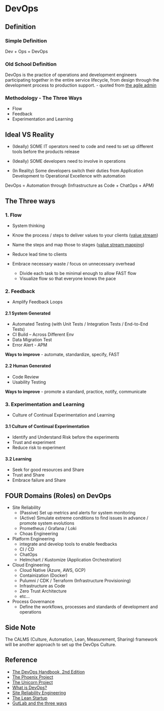 # DevOps

## Definition

### Simple Definition

Dev + Ops = DevOps

### Old School Definition

DevOps is the practice of operations and development engineers participating together in the entire service lifecycle, from design through the development process to production support. - quoted from [the agile admin](https://theagileadmin.com/what-is-devops)

### Methodology - The Three Ways

- Flow
- Feedback
- Experimentation and Learning

## Ideal VS Reality

- (Ideally) SOME IT operators need to code and need to set up different tools before the products release
- (Ideally) SOME developers need to involve in operations

- (In Reality) Some developers switch their duties from Application Development to Operational Excellence with automation​

DevOps = Automation through (Infrastructure as Code + ChatOps + APM)

## The Three ways

### 1. Flow

- System thinking

- Know the process / steps to deliver values to your clients ([value stream](https://en.wikipedia.org/wiki/Value_stream))
- Name the steps and map those to stages ([value stream mapping](https://en.wikipedia.org/wiki/Value-stream_mapping))
- Reduce lead time to clients
- Embrace necessary waste / focus on unnecessary overhead 
  * Divide each task to be minimal enough to allow FAST flow
  * Visualize flow so that everyone knows the pace

### 2. Feedback

- Amplify Feedback Loops

#### 2.1 System Generated

- Automated Testing (with Unit Tests / Integration Tests / End-to-End Tests)
- CI Build – Across Different Env
- Data Migration Test
- Error Alert - APM

**Ways to improve** - automate, standardize, specify, FAST

#### 2.2 Human Generated
- Code Review
- Usability Testing

**Ways to improve** - promote a standard, practice, notify, communicate

### 3. Experimentation and Learning

- Culture of Continual Experimentation and Learning

#### 3.1 Culture of Continual Experimentation
- Identify and Understand Risk before the experiments
- Trust and experiment
- Reduce risk to experiment

#### 3.2 Learning
- Seek for good resources and Share
- Trust and Share
- Embrace failure and Share

## FOUR Domains (Roles) on DevOps

- Site Reliability
  - (Passive) Set up metrics and alerts for system monitoring
  - (Active) Simulate extreme conditions to find issues in advance / promote system evolutions
  - Prometheus / Grafana / Loki
  - Choas Engineering
- Platform Engineering
  - integrate and develop tools to enable feedbacks
  - CI / CD
  - ChatOps
  - Helmchart / Kustomize (Application Orchestration)
- Cloud Engineering
  - Cloud Native (Azure, AWS, GCP)
  - Containization (Docker)
  - Pulumni / CDK / Terraform (Infrastructure Provisioning)
  - Infrastructure as Code
  - Zero Trust Architecture
  - etc...
- Process Governance
  - Define the workflows, processes and standards of development and operations

## Side Note

The CALMS (Culture, Automation, Lean, Measurement, Sharing) framework will be another approach to set up the DevOps Culture.

## Reference
- [The DevOps Handbook, 2nd Edition](https://www.goodreads.com/book/show/26083308-the-devops-handbook "https://www.goodreads.com/book/show/26083308-the-devops-handbook")
- [The Phoenix Project](https://www.goodreads.com/book/show/17255186-the-phoenix-project "https://www.goodreads.com/book/show/17255186-the-phoenix-project")
- [The Unicorn Project](https://www.goodreads.com/book/show/44333183-the-unicorn-project "https://www.goodreads.com/book/show/44333183-the-unicorn-project")
- [What is DevOps?](https://resources.github.com/devops "https://resources.github.com/devops")
- [Site Reliability Engineering](https://www.goodreads.com/book/show/27968891-site-reliability-engineering "https://www.goodreads.com/book/show/27968891-site-reliability-engineering")
- [The Lean Startup](https://theleanstartup.com "https://theleanstartup.com")
- [GutLab and the three ways](https://about.gitlab.com/blog/2022/06/15/gitlab-and-the-three-ways-of-devops "https://about.gitlab.com/blog/2022/06/15/gitlab-and-the-three-ways-of-devops")
